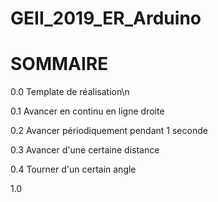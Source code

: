 # GEII_2019_ER_Arduino


# SOMMAIRE


0.0 Template de réalisation\n

0.1 Avancer en continu en ligne droite

0.2 Avancer périodiquement pendant 1 seconde

0.3 Avancer d'une certaine distance

0.4 Tourner d'un certain angle

1.0 
